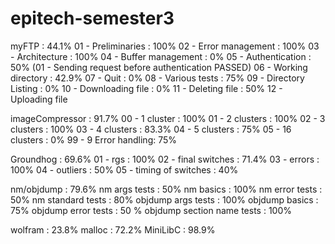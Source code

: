 # epitech-semester3


myFTP : 44.1%
		01 - Preliminaries : 100%
		02 - Error management : 100%
		03 - Architecture : 100%
		04 - Buffer management : 0%
		05 - Authentication : 50% (01 - Sending request before authentication PASSED)
		06 - Working directory : 42.9%
		07 - Quit : 0%
		08 - Various tests : 75%
		09 - Directory Listing : 0%
		10 - Downloading file : 0%
		11 - Deleting file : 50%
		12 - Uploading file
 
imageCompressor : 91.7%
		00 - 1 cluster : 100%
		01 - 2 clusters : 100%
		02 - 3 clusters : 100%
		03 - 4 clusters : 83.3%
		04 - 5 clusters : 75%
		05 - 16 clusters : 0%
		99 - 9 Error handling: 75%
  
 Groundhog : 69.6%
		01 - rgs : 100%
		02 - final switches : 71.4%
		03 - errors : 100%
		04 - outliers : 50%
		05 - timing of switches : 40%
  
 nm/objdump : 79.6%
		nm args tests : 50%
		nm basics : 100%
		nm error tests : 50%
		nm standard tests : 80%
		objdump args tests : 100%
		objdump basics : 75%
		objdump error tests : 50 %
		objdump section name tests : 100%
  
  wolfram : 23.8%
  malloc : 72.2%
  MiniLibC : 98.9%
